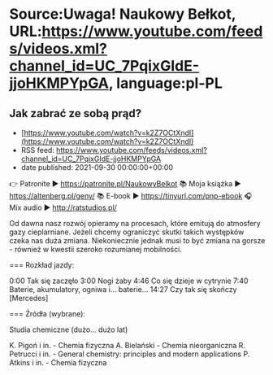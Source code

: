 # Source:Uwaga! Naukowy Bełkot, URL:https://www.youtube.com/feeds/videos.xml?channel_id=UC_7PqixGIdE-jjoHKMPYpGA, language:pl-PL

## Jak zabrać ze sobą prąd?
 - [https://www.youtube.com/watch?v=k2Z7OCtXndI](https://www.youtube.com/watch?v=k2Z7OCtXndI)
 - RSS feed: https://www.youtube.com/feeds/videos.xml?channel_id=UC_7PqixGIdE-jjoHKMPYpGA
 - date published: 2021-09-30 00:00:00+00:00

👉 Patronite ► https://patronite.pl/NaukowyBelkot 
📚 Moja książka ► https://altenberg.pl/geny/
📚 E-book ► https://tinyurl.com/pnp-ebook
🎧 Mix audio ► http://ratstudios.pl/

Od dawna nasz rozwój opieramy na procesach, które emitują do atmosfery gazy cieplarniane. Jeżeli chcemy ograniczyć skutki takich występków czeka nas duża zmiana. Niekoniecznie jednak musi to być zmiana na gorsze - również w kwestii szeroko rozumianej mobilności.

===
Rozkład jazdy:

0:00 Tak się zaczęło
3:00 Nogi żaby
4:46 Co się dzieje w cytrynie
7:40 Baterie, akumulatory, ogniwa i... baterie...
14:27 Czy tak się skończy [Mercedes]

===
Źródła (wybrane):

Studia chemiczne (dużo... dużo lat)

K. Pigoń i in. - Chemia fizyczna
A. Bielański - Chemia nieorganiczna
R. Petrucci i in. - General chemistry: principles and modern applications
P. Atkins i in. - Chemia fizyczna

